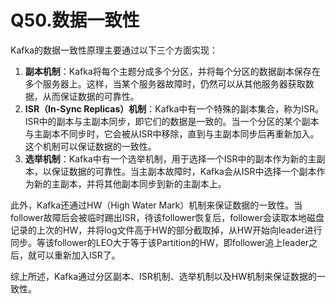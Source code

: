# Q50.数据一致性

Kafka的数据一致性原理主要通过以下三个方面实现：

1. **副本机制**：Kafka将每个主题分成多个分区，并将每个分区的数据副本保存在多个服务器上。这样，当某个服务器故障时，仍然可以从其他服务器获取数据，从而保证数据的可靠性。
2. **ISR（In-Sync Replicas）机制**：Kafka中有一个特殊的副本集合，称为ISR。ISR中的副本与主副本同步，即它们的数据是一致的。当一个分区的某个副本与主副本不同步时，它会被从ISR中移除，直到与主副本同步后再重新加入。这个机制可以保证数据的一致性。
3. **选举机制**：Kafka中有一个选举机制，用于选择一个ISR中的副本作为新的主副本，以保证数据的可靠性。当主副本故障时，Kafka会从ISR中选择一个副本作为新的主副本，并将其他副本同步到新的主副本上。

此外，Kafka还通过HW（High Water Mark）机制来保证数据的一致性。当follower故障后会被临时踢出ISR，待该follower恢复后，follower会读取本地磁盘记录的上次的HW，并将log文件高于HW的部分截取掉，从HW开始向leader进行同步。等该follower的LEO大于等于该Partition的HW，即follower追上leader之后，就可以重新加入ISR了。

综上所述，Kafka通过分区副本、ISR机制、选举机制以及HW机制来保证数据的一致性。